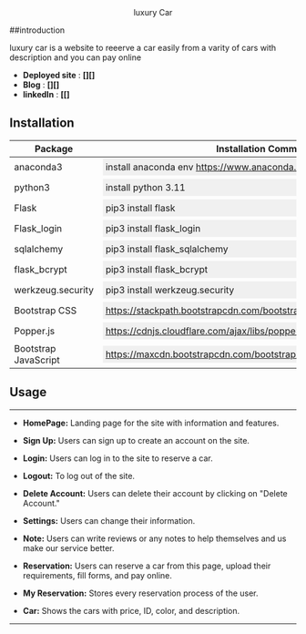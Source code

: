   <center>
    luxury Car
  </center>

 ##introduction
 
luxury car is a website to reeerve a car easily from a varity of cars with description and you can pay online
- **Deployed site** : **[][]**
- **Blog** : **[][]**
- **linkedIn** : **[[]** 

## Installation


| Package              | Installation Command                                                                                                                | 
|----------------------|-------------------------------------------------------------------------------------------------------------------------------------|
| anaconda3            | <div style="background-color:#f0f0f0; padding:5px;">install anaconda env https://www.anaconda.com/download</div>                  |
| python3              | <div style="background-color:#f0f0f0; padding:5px;">install python 3.11</div>                                                       |
| Flask                | <div style="background-color:#f0f0f0; padding:5px;">pip3 install flask</div>                                                        |
| Flask_login          | <div style="background-color:#f0f0f0; padding:5px;">pip3 install flask_login</div>                                                  |
| sqlalchemy           | <div style="background-color:#f0f0f0; padding:5px;">pip3 install flask_sqlalchemy</div>                                             |
| flask_bcrypt         | <div style="background-color:#f0f0f0; padding:5px;">pip3 install flask_bcrypt</div>                                                 |
| werkzeug.security    | <div style="background-color:#f0f0f0; padding:5px;">pip3 install werkzeug.security</div>                                            |
| Bootstrap CSS        | <div style="background-color:#f0f0f0; padding:5px;">https://stackpath.bootstrapcdn.com/bootstrap/4.4.1/css</div>                    |
| Popper.js            | <div style="background-color:#f0f0f0; padding:5px;">https://cdnjs.cloudflare.com/ajax/libs/popper.js/1.12.9/umd/popper.min.js</div> |
| Bootstrap JavaScript | <div style="background-color:#f0f0f0; padding:5px;">https://maxcdn.bootstrapcdn.com/bootstrap/4.0.0/js/bootstrap.min.js</div>       |


## Usage
--------

- **HomePage:**
     Landing page for the site with information and features.

- **Sign Up:**
     Users can sign up to create an account on the site.

- **Login:**
     Users can log in to the site to reserve a car.

- **Logout:**
     To log out of the site.

- **Delete Account:**
     Users can delete their account by clicking on "Delete Account."

- **Settings:**
     Users can change their information.

- **Note:**
     Users can write reviews or any notes to help themselves and us make our service better.

- **Reservation:**
     Users can reserve a car from this page, upload their requirements, fill forms, and pay online.

- **My Reservation:**
     Stores every reservation process of the user.

- **Car:**
     Shows the cars with price, ID, color, and description.
--------------------------------------------------------------------------------------------------------------------------------------

 

